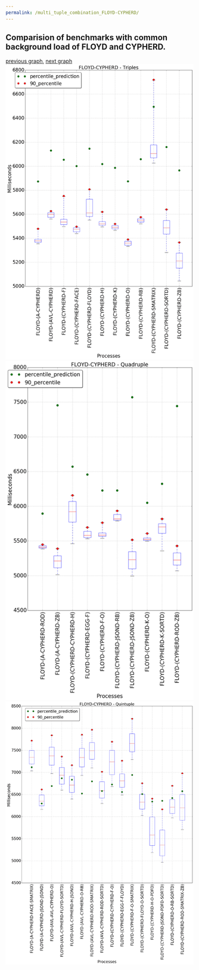 ```yaml
---
permalink: /multi_tuple_combination_FLOYD-CYPHERD/
---
```



 ## Comparision of benchmarks with common background load of FLOYD and CYPHERD.

[previous graph](../multi_tuple_combination_FLOYD-A/), [next graph](../multi_tuple_combination_FLOYD-EGG/)
![graph figure](./images/triple/FLOYD/FLOYD-CYPHERD_box.png)![graph figure](./images/quadruple/FLOYD/FLOYD-CYPHERD_box.png)![graph figure](./images/quintuple/FLOYD/FLOYD-CYPHERD_box.png)